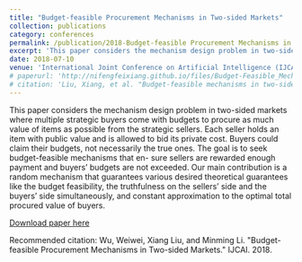 ```yaml
---
title: "Budget-feasible Procurement Mechanisms in Two-sided Markets"
collection: publications
category: conferences
permalink: /publication/2018-Budget-feasible Procurement Mechanisms in Two-sided Markets.
excerpt: 'This paper considers the mechanism design problem in two-sided markets where multiple strategic buyers come with budgets to procure as much value of items as possible from the strategic sellers.'
date: 2018-07-10
venue: 'International Joint Conference on Artificial Intelligence (IJCAI)'
# paperurl: 'http://nifengfeixiang.github.io/files/Budget-Feasible_Mechanisms_in_Two-Sided_Crowdsensing_Markets_Truthfulness_Fairness_and_Efficiency.pdf'
# citation: 'Liu, Xiang, et al. "Budget-feasible mechanisms in two-sided crowdsensing markets: Truthfulness, fairness, and efficiency." IEEE Transactions on Mobile Computing (2022).'
---
```


This paper considers the mechanism design problem in two-sided markets where multiple strategic buyers come with budgets to procure as much value of items as possible from the strategic sellers. Each seller holds an item with public value and is allowed to bid its private cost. Buyers could claim their budgets, not necessarily the true ones. The goal is to seek budget-feasible mechanisms that en- sure sellers are rewarded enough payment and buyers’ budgets are not exceeded. Our main contribution is a random mechanism that guarantees various desired theoretical guarantees like the budget feasibility, the truthfulness on the sellers’ side and the buyers’ side simultaneously, and constant approximation to the optimal total procured value of buyers.

[Download paper here](http://nifengfeixiang.github.io/files/Budget-feasible-Procurement-Mechanisms-in-Two-sided-Markets.pdf)

Recommended citation: Wu, Weiwei, Xiang Liu, and Minming Li. "Budget-feasible Procurement Mechanisms in Two-sided Markets." IJCAI. 2018.